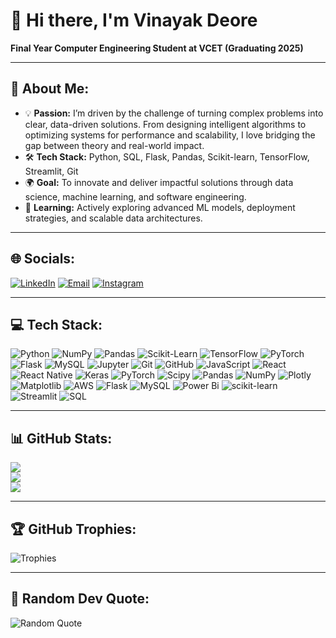 # 👋 Hi there, I'm Vinayak Deore

**Final Year Computer Engineering Student at VCET (Graduating 2025)**

---
<!-- About Me Section -->
## 🦄 About Me:

- 💡 **Passion:** I’m driven by the challenge of turning complex problems into clear, data-driven solutions. From designing intelligent algorithms to optimizing systems for performance and scalability, I love bridging the gap between theory and real-world impact.
- 🛠️ **Tech Stack:** Python, SQL, Flask, Pandas, Scikit-learn, TensorFlow, Streamlit, Git 
- 🌍 **Goal:** To innovate and deliver impactful solutions through data science, machine learning, and software engineering.  
- 📝 **Learning:** Actively exploring advanced ML models, deployment strategies, and scalable data architectures.

---

## 🌐 Socials:

[![LinkedIn](https://img.shields.io/badge/LinkedIn-%230077B5.svg?logo=linkedin&logoColor=white)](https://www.linkedin.com/in/vinayak-deore-063542245/)
[![Email](https://img.shields.io/badge/Email-D14836?logo=gmail&logoColor=white)](mailto:vinayakdeore09@gmail.com)
[![Instagram](https://img.shields.io/badge/Instagram-%23E4405F.svg?logo=instagram&logoColor=white)](https://www.instagram.com/vk_rajput_official/)

---

## 💻 Tech Stack:

![Python](https://img.shields.io/badge/Python-3776AB?style=for-the-badge&logo=python&logoColor=white) ![NumPy](https://img.shields.io/badge/NumPy-013243?style=for-the-badge&logo=numpy&logoColor=white) ![Pandas](https://img.shields.io/badge/Pandas-150458?style=for-the-badge&logo=pandas&logoColor=white) ![Scikit-Learn](https://img.shields.io/badge/Scikit--Learn-F7931E?style=for-the-badge&logo=scikit-learn&logoColor=white) ![TensorFlow](https://img.shields.io/badge/TensorFlow-FF6F00?style=for-the-badge&logo=TensorFlow&logoColor=white) ![PyTorch](https://img.shields.io/badge/PyTorch-EE4C2C?style=for-the-badge&logo=pytorch&logoColor=white) ![Flask](https://img.shields.io/badge/Flask-000000?style=for-the-badge&logo=flask&logoColor=white) ![MySQL](https://img.shields.io/badge/MySQL-4479A1?style=for-the-badge&logo=mysql&logoColor=white) ![Jupyter](https://img.shields.io/badge/Jupyter-F37626?style=for-the-badge&logo=jupyter&logoColor=white) ![Git](https://img.shields.io/badge/Git-F05032?style=for-the-badge&logo=git&logoColor=white) ![GitHub](https://img.shields.io/badge/GitHub-181717?style=for-the-badge&logo=github&logoColor=white) ![JavaScript](https://img.shields.io/badge/javascript-%23323330.svg?style=for-the-badge&logo=javascript&logoColor=%23F7DF1E) ![React](https://img.shields.io/badge/react-%2320232a.svg?style=for-the-badge&logo=react&logoColor=%2361DAFB) ![React Native](https://img.shields.io/badge/react_native-%2320232a.svg?style=for-the-badge&logo=react&logoColor=%2361DAFB) ![Keras](https://img.shields.io/badge/Keras-%23D00000.svg?style=for-the-badge&logo=Keras&logoColor=white) ![PyTorch](https://img.shields.io/badge/PyTorch-%23EE4C2C.svg?style=for-the-badge&logo=PyTorch&logoColor=white) ![Scipy](https://img.shields.io/badge/SciPy-%230C55A5.svg?style=for-the-badge&logo=scipy&logoColor=%white) ![Pandas](https://img.shields.io/badge/pandas-%23150458.svg?style=for-the-badge&logo=pandas&logoColor=white) ![NumPy](https://img.shields.io/badge/numpy-%23013243.svg?style=for-the-badge&logo=numpy&logoColor=white) ![Plotly](https://img.shields.io/badge/Plotly-%233F4F75.svg?style=for-the-badge&logo=plotly&logoColor=white) ![Matplotlib](https://img.shields.io/badge/Matplotlib-%23ffffff.svg?style=for-the-badge&logo=Matplotlib&logoColor=black) ![AWS](https://img.shields.io/badge/AWS-%23FF9900.svg?style=for-the-badge&logo=amazon-aws&logoColor=white) ![Flask](https://img.shields.io/badge/flask-%23000.svg?style=for-the-badge&logo=flask&logoColor=white) ![MySQL](https://img.shields.io/badge/mysql-4479A1.svg?style=for-the-badge&logo=mysql&logoColor=white) ![Power Bi](https://img.shields.io/badge/power_bi-F2C811?style=for-the-badge&logo=powerbi&logoColor=black) ![scikit-learn](https://img.shields.io/badge/scikit--learn-%23F7931E.svg?style=for-the-badge&logo=scikit-learn&logoColor=white) ![Streamlit](https://img.shields.io/badge/Streamlit-%23FE4B4B.svg?style=for-the-badge&logo=streamlit&logoColor=white) ![SQL](https://img.shields.io/badge/SQL-%2300f.svg?style=for-the-badge&logo=sql&logoColor=white)

---

## 📊 GitHub Stats:

![](https://github-readme-stats.vercel.app/api?username=Vinayakdeore09&theme=nightowl&hide_border=false&include_all_commits=false&count_private=false)<br/>
![](https://github-readme-streak-stats.herokuapp.com/?user=Vinayakdeore09&theme=nightowl&hide_border=false)<br/>
![](https://github-readme-stats.vercel.app/api/top-langs/?username=Vinayakdeore09&theme=nightowl&hide_border=false&include_all_commits=false&count_private=false&layout=compact)

---

## 🏆 GitHub Trophies:

![Trophies](https://github-profile-trophy.vercel.app/?username=Vinayak-09&theme=juicyfresh&no-bg=true&no-frame=true&row=1)

---

## 💬 Random Dev Quote:

![Random Quote](https://quotes-github-readme.vercel.app/api?type=horizontal&theme=dark)



<!-- Proudly created with GPRM ( https://gprm.itsvg.in ) -->


